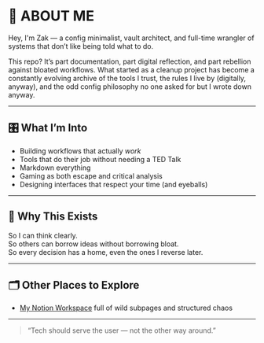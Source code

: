 # 👤 ABOUT ME

Hey, I'm Zak — a config minimalist, vault architect, and full-time wrangler of systems that don’t like being told what to do.

This repo? It’s part documentation, part digital reflection, and part rebellion against bloated workflows. What started as a cleanup project has become a constantly evolving archive of the tools I trust, the rules I live by (digitally, anyway), and the odd config philosophy no one asked for but I wrote down anyway.

---

## 🎛️ What I’m Into  
- Building workflows that actually *work*  
- Tools that do their job without needing a TED Talk  
- Markdown everything  
- Gaming as both escape and critical analysis  
- Designing interfaces that respect your time (and eyeballs)

---

## 🧠 Why This Exists  
So I can think clearly.  
So others can borrow ideas without borrowing bloat.  
So every decision has a home, even the ones I reverse later.

---

## 🗂️ Other Places to Explore  
 - [My Notion Workspace](https://www.notion.so/Patch-Notes-21d5c699f59d808e91e4fb20e356978b?source=copy_link) full of wild subpages and structured chaos  

---


> “Tech should serve the user — not the other way around.”